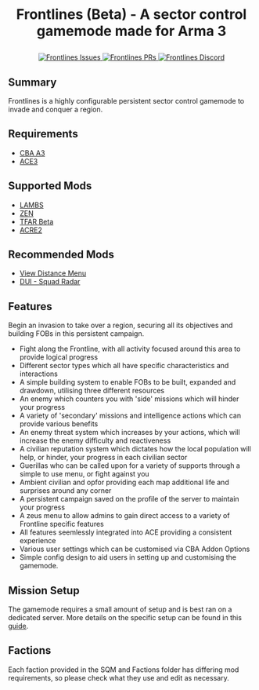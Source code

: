 # <p align="center">Frontlines (Beta) - A sector control gamemode made for Arma 3</p>

<p align="center">
    <a href="https://github.com/DomT602/Frontlines/issues">
        <img src="https://img.shields.io/github/issues/DomT602/Frontlines" alt="Frontlines Issues">
    </a>
    <a href="https://github.com/DomT602/Frontlines/pulls">
        <img src="https://img.shields.io/github/issues-pr/DomT602/Frontlines" alt="Frontlines PRs">
    </a>
    <a href="https://discord.gg/FewM2Wfc9y">
        <img src="https://img.shields.io/discord/1060865184236834856" alt="Frontlines Discord">
    </a>
</p>

## Summary
Frontlines is a highly configurable persistent sector control gamemode to invade and conquer a region.

## Requirements
- <a href="https://steamcommunity.com/workshop/filedetails/?id=450814997">CBA A3</a>
- <a href="https://steamcommunity.com/workshop/filedetails/?id=463939057">ACE3</a>

## Supported Mods
- <a href="https://steamcommunity.com/sharedfiles/filedetails/?id=1858075458">LAMBS</a>
- <a href="https://steamcommunity.com/sharedfiles/filedetails/?id=1779063631">ZEN</a>
- <a href="https://steamcommunity.com/sharedfiles/filedetails/?id=894678801">TFAR Beta</a>
- <a href="https://steamcommunity.com/sharedfiles/filedetails/?id=751965892">ACRE2</a>

## Recommended Mods
- <a href="https://steamcommunity.com/sharedfiles/filedetails/?id=2512672547">View Distance Menu</a>
- <a href="https://steamcommunity.com/sharedfiles/filedetails/?id=1638341685">DUI - Squad Radar</a>

## Features
Begin an invasion to take over a region, securing all its objectives and building FOBs in this persistent campaign.
- Fight along the Frontline, with all activity focused around this area to provide logical progress
- Different sector types which all have specific characteristics and interactions
- A simple building system to enable FOBs to be built, expanded and drawdown, utilising three different resources
- An enemy which counters you with 'side' missions which will hinder your progress
- A variety of 'secondary' missions and intelligence actions which can provide various benefits
- An enemy threat system which increases by your actions, which will increase the enemy difficulty and reactiveness
- A civilian reputation system which dictates how the local population will help, or hinder, your progress in each civilian sector
- Guerillas who can be called upon for a variety of supports through a simple to use menu, or fight against you
- Ambient civilian and opfor providing each map additional life and surprises around any corner
- A persistent campaign saved on the profile of the server to maintain your progress
- A zeus menu to allow admins to gain direct access to a variety of Frontline specific features
- All features seemlessly integrated into ACE providing a consistent experience
- Various user settings which can be customised via CBA Addon Options
- Simple config design to aid users in setting up and customising the gamemode.

## Mission Setup
The gamemode requires a small amount of setup and is best ran on a dedicated server. More details on the specific setup can be found in this <a href="https://github.com/DomT602/Frontlines/wiki/Mission-Setup">guide</a>.

## Factions
Each faction provided in the SQM and Factions folder has differing mod requirements, so please check what they use and edit as necessary.